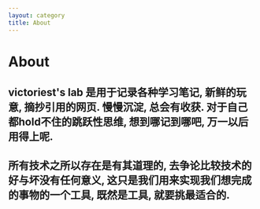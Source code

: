 ```yaml
---
layout: category
title: About
---
```

# About

## victoriest's lab 是用于记录各种学习笔记, 新鲜的玩意, 摘抄引用的网页. 慢慢沉淀, 总会有收获. 对于自己都hold不住的跳跃性思维, 想到哪记到哪吧, 万一以后用得上呢.

## 所有技术之所以存在是有其道理的, 去争论比较技术的好与坏没有任何意义, 这只是我们用来实现我们想完成的事物的一个工具, 既然是工具, 就要挑最适合的.

